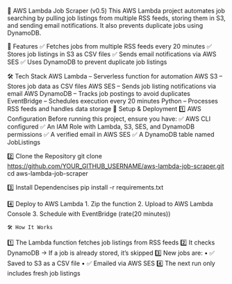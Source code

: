 🚀 AWS Lambda Job Scraper (v0.5)
This AWS Lambda project automates job searching by pulling job listings from multiple RSS feeds, storing them in S3, and sending email notifications. It also prevents duplicate jobs using DynamoDB.

📌 Features
✅ Fetches jobs from multiple RSS feeds every 20 minutes
✅ Stores job listings in S3 as CSV files
✅ Sends email notifications via AWS SES
✅ Uses DynamoDB to prevent duplicate job listings

🛠️ Tech Stack
AWS Lambda – Serverless function for automation
AWS S3 – Stores job data as CSV files
AWS SES – Sends job listing notifications via email
AWS DynamoDB – Tracks job postings to avoid duplicates
EventBridge – Schedules execution every 20 minutes
Python – Processes RSS feeds and handles data storage
🚀 Setup & Deployment
1️⃣ AWS Configuration
Before running this project, ensure you have:
✅ AWS CLI configured
✅ An IAM Role with Lambda, S3, SES, and DynamoDB permissions
✅ A verified email in AWS SES
✅ A DynamoDB table named JobListings

2️⃣ Clone the Repository
git clone https://github.com/YOUR_GITHUB_USERNAME/aws-lambda-job-scraper.git
cd aws-lambda-job-scraper

3️⃣ Install Dependencises
pip install -r requirements.txt

4️⃣ Deploy to AWS Lambda
    1.  Zip the function
    2.  Upload to AWS Lambda Console
    3.  Schedule with EventBridge (rate(20 minutes))
    
    🛠️ How It Works

1️⃣ The Lambda function fetches job listings from RSS feeds
2️⃣ It checks DynamoDB → If a job is already stored, it’s skipped
3️⃣ New jobs are:
    •   ✅ Saved to S3 as a CSV file
    •   ✅ Emailed via AWS SES
4️⃣ The next run only includes fresh job listings
